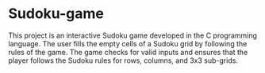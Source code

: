 # Sudoku-game
This project is an interactive Sudoku game developed in the C programming language.
The user fills the empty cells of a Sudoku grid by following the rules of the game.
The game checks for valid inputs and ensures that the player follows the Sudoku rules for rows, columns, and 3x3 sub-grids. 
